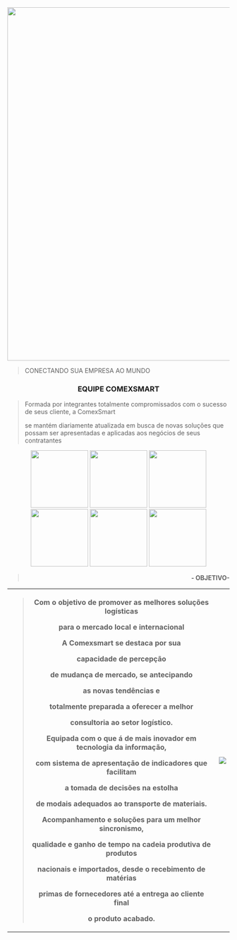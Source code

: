 <div>
  <img src="http://copiadorananquim.com.br/impressos/wp-content/uploads/2023/04/cabcalho-1.jpg" width="800px;">
  <blockquote>CONECTANDO SUA EMPRESA AO MUNDO</blockquote>
</div>
<div>
  <h3 style="text-align:center; widht: 40%;">EQUIPE COMEXSMART</h3>
  <blockquote>
    <p>Formada por integrantes totalmente compromissados com o sucesso de seus cliente, a ComexSmart</p>
    <p>se mantém diariamente atualizada em busca de novas soluções que possam ser apresentadas e aplicadas aos negócios de seus contratantes</p>
  </blockquote>
</div>
<div>
  <div style="text-align: center;">
    <img src="http://copiadorananquim.com.br/impressos/wp-content/uploads/2023/04/250.png" style="widht:130px; height: 130px;">
    <img src="http://copiadorananquim.com.br/impressos/wp-content/uploads/2023/04/allan.png" style="widht:130px; height: 130px;">
    <img src="http://copiadorananquim.com.br/impressos/wp-content/uploads/2023/04/adrien.png" style="widht:130px; height: 130px;">
    <img src="http://copiadorananquim.com.br/impressos/wp-content/uploads/2023/04/julia.png" style="widht:130px; height: 130px;">
    <img src="http://copiadorananquim.com.br/impressos/wp-content/uploads/2023/04/diego.png" style="widht:130px; height: 130px;">
    <img src="http://copiadorananquim.com.br/impressos/wp-content/uploads/2023/04/maria-clara.png" style="widht:130px; height: 130px;">
  </div>
</div>
<div style="text-align: right;">
  
  <div style="border-radius: 25px;">
    <blockquote><strong>-     OBJETIVO-</strong></blockquote>
    <table>
      <th colspan="2">
        <blockquote>
          Com o objetivo de promover as melhores soluções logísticas 
          <p>para o mercado local e internacional</p>
        <p>A Comexsmart se destaca por sua 
             <p>capacidade de percepção</p> 
             <p>de mudança de mercado, se antecipando</p> 
             <p>as novas tendências e</p>
             <p>totalmente preparada a oferecer a melhor 
             <p>consultoria ao setor logístico.</p>
        </p>
          <p>Equipada com o que á de mais inovador em tecnologia da informação, 
               <p>com sistema de apresentação de indicadores que facilitam</p> 
               <p>a tomada de decisões na estolha</p>
               <p>de modais adequados ao transporte de materiais.   
          </p>
             <p>Acompanhamento e soluções para um melhor sincronismo, </p>
                  <p>qualidade e ganho de tempo na cadeia produtiva de produtos</p> 
                  <p>nacionais e importados, desde o recebimento de matérias </p>
                  <p>primas de fornecedores até a entrega ao cliente final</p> 
                  <p>o produto acabado.</p>
             </p>
             </blockquote>
      </th>
      <th colspan="2">
        <img src="http://copiadorananquim.com.br/impressos/wp-content/uploads/2023/04/comex-site-1.jpg">
      </th>
    </table>
  </div>
</div>
